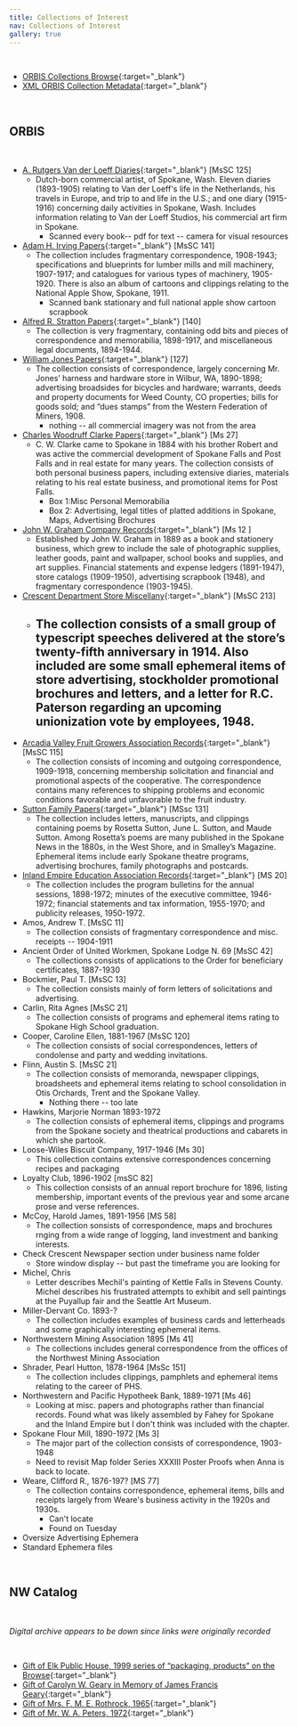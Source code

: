 ```yaml
---
title: Collections of Interest
nav: Collections of Interest
gallery: true
---
```


<br>

- [ORBIS Collections Browse](https://archiveswest.orbiscascade.org/search.php?r=wasphie){:target="_blank"}
- [XML ORBIS Collection Metadata](https://archiveswest.orbiscascade.org/oai.php?verb=ListRecords&metadataPrefix=oai_dc&set=wasphie){:target="_blank"}

<br>

## ORBIS

<br>

  - [A. Rutgers Van der Loeff Diaries](https://archiveswest.orbiscascade.org/ark:80444/xv256289?q=A.%20Rutgers%20Van%20der%20Loeff%20Diaries){:target="_blank"} [MsSC 125]
    - Dutch-born commercial artist, of Spokane, Wash. Eleven diaries (1893-1905) relating to Van der Loeff's life in the Netherlands, his travels in Europe, and trip to and life in the U.S.; and one diary (1915-1916) concerning daily activities in Spokane, Wash. Includes information relating to Van der Loeff Studios, his commercial art firm in Spokane.
      - Scanned every book-- pdf for text -- camera for visual resources
  - [Adam H. Irving Papers](https://archiveswest.orbiscascade.org/ark:80444/xv185339){:target="_blank"} [MsSC 141]
    - The collection includes fragmentary correspondence, 1908-1943; specifications and blueprints for lumber mills and mill machinery, 1907-1917; and catalogues for various types of machinery, 1905-1920. There is also an album of cartoons and clippings relating to the National Apple Show, Spokane, 1911.
      - Scanned bank stationary and full national apple show cartoon scrapbook
  - [Alfred R. Stratton Papers](https://archiveswest.orbiscascade.org/ark:80444/xv995513#scopecontentID){:target="_blank"} [140]
    - The collection is very fragmentary, containing odd bits and pieces of correspondence and memorabilia, 1898-1917, and miscellaneous legal documents, 1894-1944.
  - [William Jones Papers](https://archiveswest.orbiscascade.org/ark:80444/xv127249){:target="_blank"} [127]
    - The collection consists of correspondence, largely concerning Mr. Jones’ harness and hardware store in Wilbur, WA, 1890-1898; advertising broadsides for bicycles and hardware; warrants, deeds and property documents for Weed County, CO properties; bills for goods sold; and “dues stamps” from the Western Federation of Miners, 1908.
      - nothing -- all commercial imagery was not from the area
  - [Charles Woodruff Clarke Papers](https://archiveswest.orbiscascade.org/ark:80444/xv404001){:target="_blank"} [Ms 27]
    - C. W. Clarke came to Spokane in 1884 with his brother Robert and was active the commercial development of Spokane Falls and Post Falls and in real estate for many years. The collection consists of both personal business papers, including extensive diaries, materials relating to his real estate business, and promotional items for Post Falls.
      - Box 1:Misc Personal Memorabilia
      - Box 2: Advertising, legal titles of platted additions in Spokane, Maps, Advertising Brochures
  - [John W. Graham Company Records](https://archiveswest.orbiscascade.org/ark:80444/xv383169){:target="_blank"} [Ms 12
]
    - Established by John W. Graham in 1889 as a book and stationery business, which grew to include the sale of photographic supplies, leather goods, paint and wallpaper, school books and supplies, and art supplies. Financial statements and expense ledgers (1891-1947), store catalogs (1909-1950), advertising scrapbook (1948), and fragmentary correspondence (1903-1945).
  - [Crescent Department Store Miscellany](https://archiveswest.orbiscascade.org/ark:80444/xv857885){:target="_blank"} [MsSC 213]
    - The collection consists of a small group of typescript speeches delivered at the store’s twenty-fifth anniversary in 1914. Also included are some small ephemeral items of store advertising, stockholder promotional brochures and letters, and a letter for R.C. Paterson regarding an upcoming unionization vote by employees, 1948.
      - 
  - [Arcadia Valley Fruit Growers Association Records](https://archiveswest.orbiscascade.org/ark:80444/xv490561#scopecontentID){:target="_blank"} [MsSC 115]
    - The collection consists of incoming and outgoing correspondence, 1909-1918, concerning membership solicitation and financial and promotional aspects of the cooperative. The correspondence contains many references to shipping problems and economic conditions favorable and unfavorable to the fruit industry.
  - [Sutton Family Papers](https://archiveswest.orbiscascade.org/ark:80444/xv907682){:target="_blank"} [MSsc 131]
    - The collection includes letters, manuscripts, and clippings containing poems by Rosetta Sutton, June L. Sutton, and Maude Sutton. Among Rosetta’s poems are many published in the Spokane News in the 1880s, in the West Shore, and in Smalley’s Magazine. Ephemeral items include early Spokane theatre programs, advertising brochures, family photographs and postcards.
  - [Inland Empire Education Association Records](https://archiveswest.orbiscascade.org/ark:80444/xv939069){:target="_blank"} [MS 20]
    - The collection includes the program bulletins for the annual sessions, 1898-1972; minutes of the executive committee, 1946-1972; financial statements and tax information, 1955-1970; and publicity releases, 1950-1972.
- Amos, Andrew T. [MsSC 11]
    - The collection consists of fragmentary correspondence and misc. receipts -- 1904-1911
- Ancient Order of United Workmen, Spokane Lodge N. 69 [MsSC 42]
    - The collections consists of applications to the Order for beneficiary certificates, 1887-1930
- Bockmier, Paul T. [MsSC 13]
    - The collection consists mainly of form letters of solicitations and advertising.
- Carlin, Rita Agnes [MsSC 21]
    - The collection consists of programs and ephemeral items rating to Spokane High School graduation. 
- Cooper, Caroline Ellen, 1881-1967 [MsSC 120]
    - The collection consists of social correspondences, letters of condolense and party and wedding invitations.
- Flinn, Austin S.  [MsSC 21]
    - The collection consists of memoranda, newspaper clippings, broadsheets and ephemeral items relating to school consolidation in Otis Orchards, Trent and the Spokane Valley.
      - Nothing there -- too late
- Hawkins, Marjorie Norman 1893-1972
  - The collection consists of ephemeral items, clippings and programs from the Spokane society and theatrical productions and cabarets in which she partook. 
- Loose-Wiles Biscuit Company, 1917-1946 [Ms 30]
  - This collection contains extensive correspondences concerning recipes and packaging
- Loyalty Club, 1896-1902 [msSC 82]
  - This collection consists of an annual report brochure for 1896, listing membership, important events of the previous year and some arcane prose and verse references.
- McCoy, Harold James, 1891-1956 [MS 58]
  - The collection sonsists of correspondence, maps and brochures rnging from a wide range of logging, land investment and banking interests.
- Check Crescent Newspaper section under business name folder
  - Store window display -- but past the timeframe you are looking for
- Michel, Chris
  - Letter describes Mechil's painting of Kettle Falls in Stevens County. Michel describes his frustrated attempts to exhibit and sell paintings at the Puyallup fair and the Seattle Art Museum. 
- Miller-Dervant Co. 1893-?
  - The collection includes examples of business cards and letterheads and some graphically interesting ephemeral items. 
- Northwestern Mining Association 1895 [Ms 41]
  - The collections includes general correspondence from the offices of the Northwest Mining Association
- Shrader, Pearl Hutton, 1878-1964 [MsSc 151]
  - The collection includes clippings, pamphlets and ephemeral items relating to the career of PHS. 
- Northwestern and Pacific Hypotheek Bank, 1889-1971 [Ms 46]
  - Looking at misc. papers and photographs rather than financial records. Found what was likely assembled by Fahey for Spokane and the Inland Empire but I don't think was included with the chapter.
- Spokane Flour Mill, 1890-1972 [Ms 3]
  - The major part of the collection consists of correspondence, 1903-1948
  - Need to revisit Map folder Series XXXIII Poster Proofs when Anna is back to locate.
- Weare, Clifford R., 1876-197? [MS 77]
  - The collection contains correspondence, ephemeral items, bills and receipts largely from Weare's business activity in the 1920s and 1930s.
    - Can't locate
    - Found on Tuesday
- Oversize Advertising Ephemera
- Standard Ephemera files






<br>

## NW Catalog

<br>

_Digital archive appears to be down since links were originally recorded_

<br>

  - [Gift of Elk Public House, 1999 series of “packaging, products” on the Browse](https://collectionsportal.northwestmuseum.org/document/duska-bleach-cream/666c014f2863bc4c5f825c55?topics%5B0%5D=Merchandising&v=list&wm=1&q=Package,%20Product&pos=22&pgn=1){:target="_blank"}
  - [Gift of Carolyn W. Geary in Memory of James Francis Geary](https://collectionsportal.northwestmuseum.org/document/davenport-s-kiddy-kandy-candy-box/666c014e2863bc4c5f81ed73?topics%5B0%5D=Merchandising&v=list&wm=1&q=Package,%20Product&pos=14&pgn=0){:target="_blank"}
  - [Gift of Mrs. F. M. E. Rothrock, 1965](https://collectionsportal.northwestmuseum.org/document/empire-cracker-candy-co-tru-blu-soda-box/666c014e2863bc4c5f81d317?topics%5B0%5D=Merchandising&v=list&wm=1&q=Package,%20Product&pos=11&pgn=0){:target="_blank"}
  - [Gift of Mr. W. A. Peters, 1972](https://collectionsportal.northwestmuseum.org/document/charger-best-patent-flour-sack-seattle-flour-mills/666c014f2863bc4c5f8243d5?topics%5B0%5D=Merchandising&v=list&wm=1&pos=18&pgn=1){:target="_blank"}

  <br>

